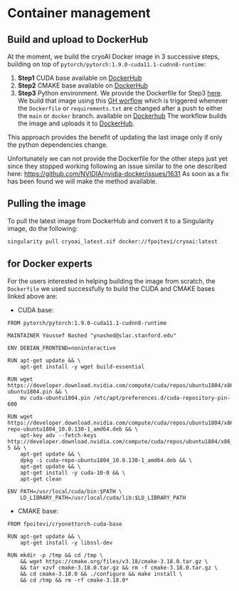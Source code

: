 # Container management

## Build and upload to DockerHub

At the moment, we build the cryoAI Docker image in 3 successive steps, building on top of `pytorch/pytorch:1.9.0-cuda11.1-cudnn8-runtime`:
1. **Step1** CUDA base available on [DockerHub](https://hub.docker.com/repository/docker/fpoitevi/cryonettorch-cuda-base)
2. **Step2** CMAKE base available on [DockerHub](https://hub.docker.com/repository/docker/fpoitevi/cryonettorch-cmake-base)
3. **Step3** Python environment. We provide the Dockerfile for Step3 [here](https://github.com/compSPI/cryoAI/blob/main/docker/Dockerfile).
  We build that image using this [GH worflow](https://github.com/compSPI/cryoAI/blob/main/.github/workflows/build.yml) which is triggered whenever the `Dockerfile` or `requirements.txt` are changed after a push to either the `main` or `docker` branch. available on [Dockerhub](https://hub.docker.com/repository/docker/fpoitevi/cryoai)
  The workflow builds the image and uploads it to [DockerHub](https://hub.docker.com/repository/docker/fpoitevi/cryoai).

This approach provides the benefit of updating the last image only if only the python dependencies change.

Unfortunately we can not provide the Dockerfile for the other steps just yet since they stopped working following an issue similar to the one described here: https://github.com/NVIDIA/nvidia-docker/issues/1631
As soon as a fix has been found we will make the method available.

## Pulling the image

To pull the latest image from DockerHub and convert it to a Singularity image, do the following:
```bash
singularity pull cryoai_latest.sif docker://fpoitevi/cryoai:latest
```

## for Docker experts

For the users interested in helping building the image from scratch, the `Dockerfile` we used successfully to build the CUDA and CMAKE bases linked above are:
- CUDA base:
```docker 
FROM pytorch/pytorch:1.9.0-cuda11.1-cudnn8-runtime

MAINTAINER Youssef Nashed "ynashed@slac.stanford.edu"

ENV DEBIAN_FRONTEND=noninteractive

RUN apt-get update && \
    apt-get install -y wget build-essential

RUN wget https://developer.download.nvidia.com/compute/cuda/repos/ubuntu1804/x86_64/cuda-ubuntu1804.pin && \
    mv cuda-ubuntu1804.pin /etc/apt/preferences.d/cuda-repository-pin-600

RUN wget https://developer.download.nvidia.com/compute/cuda/repos/ubuntu1804/x86_64/cuda-repo-ubuntu1804_10.0.130-1_amd64.deb && \
    apt-key adv --fetch-keys http://developer.download.nvidia.com/compute/cuda/repos/ubuntu1804/x86_64/7fa2af80.pub 5 && \
    apt-get update && \
    dpkg -i cuda-repo-ubuntu1804_10.0.130-1_amd64.deb && \
    apt-get update && \
    apt-get install -y cuda-10-0 && \
    apt-get clean

ENV PATH=/usr/local/cuda/bin:$PATH \
    LD_LIBRARY_PATH=/usr/local/cuda/lib:$LD_LIBRARY_PATH
```

- CMAKE base:
```docker
FROM fpoitevi/cryonettorch-cuda-base

RUN apt-get update && \
    apt-get install -y libssl-dev

RUN mkdir -p /tmp && cd /tmp \
    && wget https://cmake.org/files/v3.18/cmake-3.18.0.tar.gz \
    && tar xzvf cmake-3.18.0.tar.gz && rm -f cmake-3.18.0.tar.gz \
    && cd cmake-3.18.0 && ./configure && make install \
    && cd /tmp && rm -rf cmake-3.18.0*
```